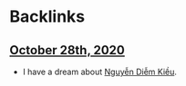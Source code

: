 
# Backlinks
## [October 28th, 2020](<October 28th, 2020.md>)
- I have a dream about [Nguyễn Diễm Kiều](<Nguyễn Diễm Kiều.md>).

